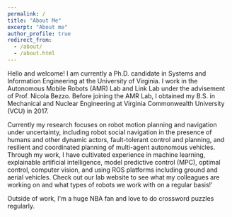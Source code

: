 ```yaml
---
permalink: /
title: "About Me"
excerpt: "About me"
author_profile: true
redirect_from: 
  - /about/
  - /about.html
---
```


Hello and welcome! I am currently a Ph.D. candidate in Systems and Information Engineering at the University of Virginia. I work in the Autonomous Mobile Robots (AMR) Lab and Link Lab under the advisement of Prof. Nicola Bezzo. Before joining the AMR Lab, I obtained my B.S. in Mechanical and Nuclear Engineering at Virginia Commonwealth University (VCU) in 2017.

Currently my research focuses on robot motion planning and navigation under uncertainty, including robot social navigation in the presence of humans and other dynamic actors, fault-tolerant control and planning, and resilient and coordinated planning of multi-agent autonomous vehicles. Through my work, I have cultivated experience in machine learning, explainable artificial intelligence, model predictive control (MPC), optimal control, computer vision, and using ROS platforms including ground and aerial vehicles. Check out our lab website to see what my colleagues are working on and what types of robots we work with on a regular basis!'

Outside of work, I'm a huge NBA fan and love to do crossword puzzles regularly. 


